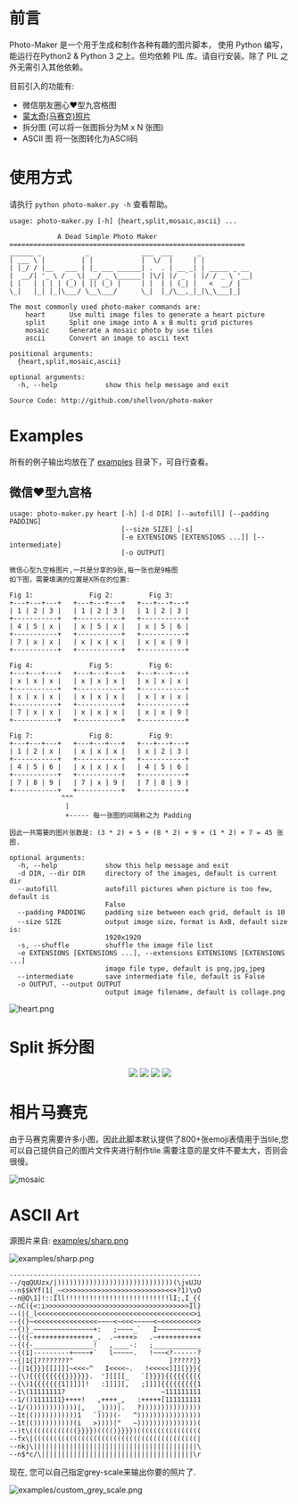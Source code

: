 # 前言

Photo-Maker 是一个用于生成和制作各种有趣的图片脚本， 使用 Python 编写，能运行在Python2 & Python 3 之上。但均依赖 PIL 库。请自行安装。除了 PIL 之外无需引入其他依赖。



目前引入的功能有:

+ 微信朋友圈心❤️型九宫格图
+ [蒙太奇(马赛克)照片 ](https://www.wikiwand.com/zh-hans/%E7%9B%B8%E7%89%87%E9%A6%AC%E8%B3%BD%E5%85%8B)
+ 拆分图 (可以将一张图拆分为M x N 张图)
+ ASCII 图  将一张图转化为ASCII码



# 使用方式

请执行 `python photo-maker.py -h` 查看帮助。

```
usage: photo-maker.py [-h] {heart,split,mosaic,ascii} ...

            A Dead Simple Photo Maker
===========================================================
______ _           _             ___  ___      _
| ___ \ |         | |            |  \/  |     | |
| |_/ / |__   ___ | |_ ___ ______| .  . | __ _| | _____ _ __
|  __/| '_ \ / _ \| __/ _ \______| |\/| |/ _` | |/ / _ \ '__|
| |   | | | | (_) | || (_) |     | |  | | (_| |   <  __/ |
\_|   |_| |_|\___/ \__\___/      \_|  |_/\__,_|_|\_\___|_|

The most commonly used photo-maker commands are:
    heart      Use multi image files to generate a heart picture
    split      Split one image into A x B multi grid pictures
    mosaic     Generate a mosaic photo by use tiles
    ascii      Convert an image to ascii text

positional arguments:
  {heart,split,mosaic,ascii}

optional arguments:
  -h, --help            show this help message and exit

Source Code: http://github.com/shellvon/photo-maker
```



# Examples

所有的例子输出均放在了 [examples](./exmamples) 目录下，可自行查看。

## 微信❤️型九宫格

```
usage: photo-maker.py heart [-h] [-d DIR] [--autofill] [--padding PADDING]
                            [--size SIZE] [-s]
                            [-e EXTENSIONS [EXTENSIONS ...]] [--intermediate]
                            [-o OUTPUT]

微信心型九空格图片,一共是分享的9张,每一张也是9格图
如下图，需要填满的位置是X所在的位置:

Fig 1:              Fig 2:         Fig 3:
+---+---+---+   +---+---+---+   +---+---+---+
| 1 | 2 | 3 |   | 1 | 2 | 3 |   | 1 | 2 | 3 |
+-----------+   +-----------+   +-----------+
| 4 | 5 | x |   | x | 5 | x |   | x | 5 | 6 |
+-----------+   +-----------+   +-----------+
| 7 | x | x |   | x | x | x |   | x | x | 9 |
+-----------+   +-----------+   +-----------+

Fig 4:              Fig 5:         Fig 6:
+---+---+---+   +---+---+---+   +---+---+---+
| x | x | x |   | x | x | x |   | x | x | x |
+-----------+   +-----------+   +-----------+
| x | x | x |   | x | x | x |   | x | x | x |
+-----------+   +-----------+   +-----------+
| 7 | x | x |   | x | x | x |   | x | x | 9 |
+-----------+   +-----------+   +-----------+

Fig 7:              Fig 8:         Fig 9:
+---+---+---+   +---+---+---+   +---+---+---+
| 1 | 2 | x |   | x | x | x |   | x | 2 | 3 |
+-----------+   +-----------+   +-----------+
| 4 | 5 | 6 |   | x | x | x |   | 4 | 5 | 6 |
+-----------+   +-----------+   +-----------+
| 7 | 8 | 9 |   | 7 | x | 9 |   | 7 | 8 | 9 |
+-----------+   +-----------+   +-----------+
             ^^^
              |
              +----- 每一张图的间隔称之为 Padding

因此一共需要的图片张数是: (3 * 2) + 5 + (8 * 2) + 9 + (1 * 2) + 7 = 45 张图.

optional arguments:
  -h, --help            show this help message and exit
  -d DIR, --dir DIR     directory of the images, default is current dir
  --autofill            autofill pictures when picture is too few, default is
                        False
  --padding PADDING     padding size between each grid, default is 10
  --size SIZE           output image size，format is AxB, default size is:
                        1920x1920
  -s, --shuffle         shuffle the image file list
  -e EXTENSIONS [EXTENSIONS ...], --extensions EXTENSIONS [EXTENSIONS ...]
                        image file type, default is png,jpg,jpeg
  --intermediate        save intermediate file, default is False
  -o OUTPUT, --output OUTPUT
                        output image filename, default is collage.png
```


![heart.png](./examples/heart.png)



# Split 拆分图

<div align="center">
<img width="width: 200px" src="./examples/grid_0.png" >
<img width="width: 200px" src="./examples/grid_1.png">
<img width="width: 200px" src="./examples/grid_2.png" >
<img width="width: 200px" src="./examples/grid_3.png">
</div>


# 相片马赛克

由于马赛克需要许多小图，因此此脚本默认提供了800+张emoji表情用于当tile,您可以自己提供自己的图片文件夹进行制作tile.需要注意的是文件不要太大，否则会很慢。

![mosaic](./examples/mosaic.png)


# ASCII Art

源图片来自: [examples/sharp.png](./examples/sharp.png)


![examples/sharp.png](./examples/sharp.png)

```
------------------------------------------------
--/qqQUUzx/|)))))))))))))))))))))))))))))(\jvUJU
--n$$kYf(1[_~<>>>>>>>>>>>>>>>>>>>>>>>>><<+?1)\vO
--n@Q\1]!::Ill!!!!!!!!!!!!!!!!!!!!!!!!!!lI;,I_{(
--nC({<:i>>>>>>>>>>>>>>>>>>>>>>>>>>>>>>>>>>>>Il}
--(|{_l<<<<<<<<<<<<<<<<<<<<<<<<<<<<<<<<<<<<<<<>i
--{(}~<<<<<<<<<<<<<<<<~~~~<~<<<~~~~~<~<<<<<<<<<>
--{)}_~~~~~~~~~~~~~~~+:   ;~~~~_`   I~~~~~~~~~~<
--{({-+++++++++++++++_.  .~++++>   .~+++++++++++
--{({-_______________!   ,____-:   ;____________
--{(1]---------+~~~~+`   l~~~~~.   !~~~<?------?
--{|1{[????????"                        ]?????]}
--{|1{}}}[[]]]]~<<<~^   I<<<<~.   !<<<<<]]][}}}{
--{\){{{{{{{{{}}}}}}.  '][[[[_   `[}}}}{{{{{{{{{
--{\)1{{{{{{{1]]]]]!   :]]]][,   ;]]]]{{{{{{{{{1
--1\(11111111?                        ~111111111
--1/()1111111}++++!   ,++++_,   :+++++[111111111
--1/())))))))))))|,   _))))|.   ?)))))))))))))))
--1t|()))))))))))1   `))))(-   ^))))))))))))))))
--1t|())))))))))(i   >))))|"   ~)))))))))))))))(
--)t\((((((((((((}}}})(((()}}}})((((((((((((((((
--fx\|(((((((((((((((((((((((((((((((((((((((((|
--nkj\|||||||||||||||||||||||||||||||||||||||||\
--n$*c/\||||||||||||||||||||||||||||||||||||||\r
```

现在, 您可以自己指定grey-scale来输出你要的照片了.

![examples/custom_grey_scale.png](./examples/custom_grey_scale.png)

